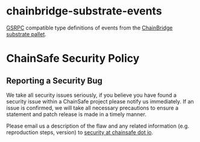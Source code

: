 # chainbridge-substrate-events

[GSRPC](https://github.com/crustio/go-substrate-rpc-client/v3) compatible type definitions of events from the [ChainBridge substrate pallet](https://github.com/ChainSafe/chainbridge-substrate/).

# ChainSafe Security Policy

## Reporting a Security Bug

We take all security issues seriously, if you believe you have found a security issue within a ChainSafe
project please notify us immediately. If an issue is confirmed, we will take all necessary precautions 
to ensure a statement and patch release is made in a timely manner.

Please email us a description of the flaw and any related information (e.g. reproduction steps, version) to
[security at chainsafe dot io](mailto:security@chainsafe.io).
